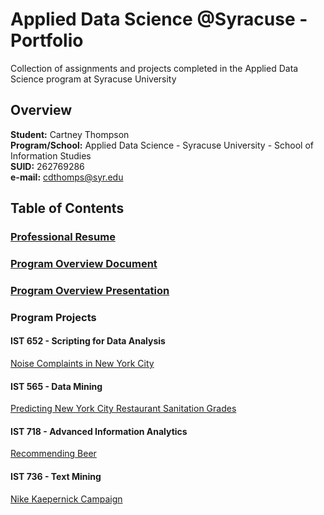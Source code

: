 # Applied Data Science @Syracuse - Portfolio
Collection of assignments and projects completed in the Applied Data Science program at Syracuse University
## Overview
**Student:** Cartney Thompson <br />
**Program/School:** Applied Data Science - Syracuse University - School of Information Studies <br />
**SUID:** 262769286 <br />
**e-mail:** cdthomps@syr.edu

## Table of Contents

### [Professional Resume](https://github.com/cartney06/Applied-Data-Science-Syracuse---Portfolio/blob/master/Resume/Resume-Cartney%20Thompson%20(2019_04).docx?raw=true)

### [Program Overview Document](https://github.com/cartney06/Applied-Data-Science-Syracuse---Portfolio/blob/master/Program%20Overview/CThompson%20-%20Portfolio%20Milestone.docx?raw=true)

### [Program Overview Presentation](https://github.com/cartney06/Applied-Data-Science-Syracuse---Portfolio/blob/master/Program%20Overview/CartneyThompson_PortfolioMilestoneDeck.pptx?raw=true)

### Program Projects
#### IST 652 - Scripting for Data Analysis 
[Noise Complaints in New York City](https://github.com/cartney06/Applied-Data-Science-Syracuse---Portfolio/tree/master/Projects/IST%20652)
         
#### IST 565 - Data Mining
[Predicting New York City Restaurant Sanitation Grades](https://github.com/cartney06/Applied-Data-Science-Syracuse---Portfolio/tree/master/Projects/IST%20565)
         
#### IST 718 - Advanced Information Analytics
[Recommending Beer](https://github.com/cartney06/Applied-Data-Science-Syracuse---Portfolio/tree/master/Projects/IST%20718)
         
#### IST 736 - Text Mining 
[Nike Kaepernick Campaign](https://github.com/cartney06/Applied-Data-Science-Syracuse---Portfolio/tree/master/Projects/IST%20736)

